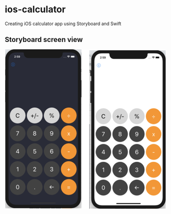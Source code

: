 # ios-calculator
Creating iOS calculator app using Storyboard and Swift 


## Storyboard screen view

<img src="screenshot/calculator-view-mode.png" alt="screen view" width="509" height="500">
